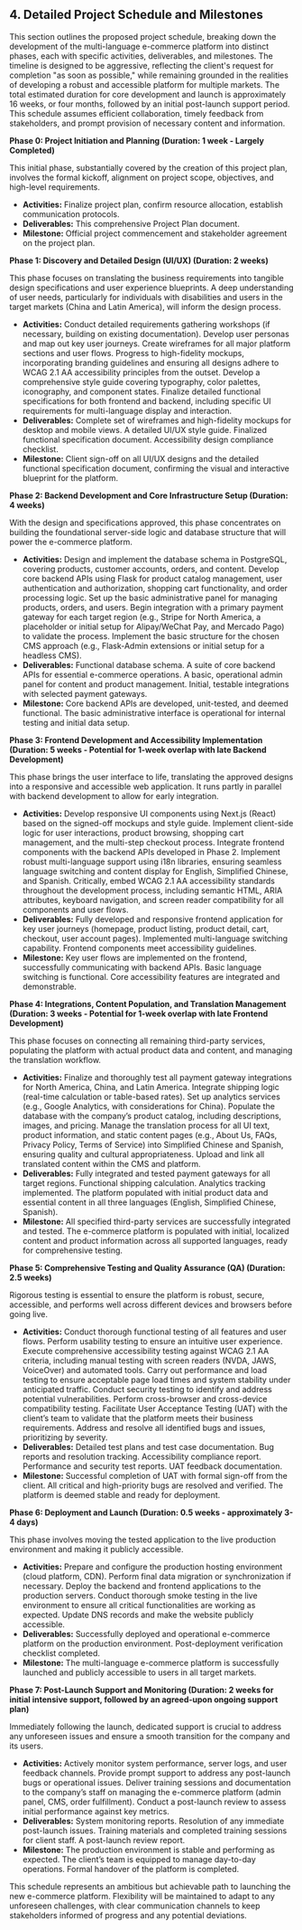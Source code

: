 ## 4. Detailed Project Schedule and Milestones

This section outlines the proposed project schedule, breaking down the development of the multi-language e-commerce platform into distinct phases, each with specific activities, deliverables, and milestones. The timeline is designed to be aggressive, reflecting the client's request for completion "as soon as possible," while remaining grounded in the realities of developing a robust and accessible platform for multiple markets. The total estimated duration for core development and launch is approximately 16 weeks, or four months, followed by an initial post-launch support period. This schedule assumes efficient collaboration, timely feedback from stakeholders, and prompt provision of necessary content and information.

**Phase 0: Project Initiation and Planning (Duration: 1 week - Largely Completed)**

This initial phase, substantially covered by the creation of this project plan, involves the formal kickoff, alignment on project scope, objectives, and high-level requirements. 
*   **Activities:** Finalize project plan, confirm resource allocation, establish communication protocols.
*   **Deliverables:** This comprehensive Project Plan document.
*   **Milestone:** Official project commencement and stakeholder agreement on the project plan.

**Phase 1: Discovery and Detailed Design (UI/UX) (Duration: 2 weeks)**

This phase focuses on translating the business requirements into tangible design specifications and user experience blueprints. A deep understanding of user needs, particularly for individuals with disabilities and users in the target markets (China and Latin America), will inform the design process.
*   **Activities:** Conduct detailed requirements gathering workshops (if necessary, building on existing documentation). Develop user personas and map out key user journeys. Create wireframes for all major platform sections and user flows. Progress to high-fidelity mockups, incorporating branding guidelines and ensuring all designs adhere to WCAG 2.1 AA accessibility principles from the outset. Develop a comprehensive style guide covering typography, color palettes, iconography, and component states. Finalize detailed functional specifications for both frontend and backend, including specific UI requirements for multi-language display and interaction.
*   **Deliverables:** Complete set of wireframes and high-fidelity mockups for desktop and mobile views. A detailed UI/UX style guide. Finalized functional specification document. Accessibility design compliance checklist.
*   **Milestone:** Client sign-off on all UI/UX designs and the detailed functional specification document, confirming the visual and interactive blueprint for the platform.

**Phase 2: Backend Development and Core Infrastructure Setup (Duration: 4 weeks)**

With the design and specifications approved, this phase concentrates on building the foundational server-side logic and database structure that will power the e-commerce platform.
*   **Activities:** Design and implement the database schema in PostgreSQL, covering products, customer accounts, orders, and content. Develop core backend APIs using Flask for product catalog management, user authentication and authorization, shopping cart functionality, and order processing logic. Set up the basic administrative panel for managing products, orders, and users. Begin integration with a primary payment gateway for each target region (e.g., Stripe for North America, a placeholder or initial setup for Alipay/WeChat Pay, and Mercado Pago) to validate the process. Implement the basic structure for the chosen CMS approach (e.g., Flask-Admin extensions or initial setup for a headless CMS).
*   **Deliverables:** Functional database schema. A suite of core backend APIs for essential e-commerce operations. A basic, operational admin panel for content and product management. Initial, testable integrations with selected payment gateways.
*   **Milestone:** Core backend APIs are developed, unit-tested, and deemed functional. The basic administrative interface is operational for internal testing and initial data setup.

**Phase 3: Frontend Development and Accessibility Implementation (Duration: 5 weeks - Potential for 1-week overlap with late Backend Development)**

This phase brings the user interface to life, translating the approved designs into a responsive and accessible web application. It runs partly in parallel with backend development to allow for early integration.
*   **Activities:** Develop responsive UI components using Next.js (React) based on the signed-off mockups and style guide. Implement client-side logic for user interactions, product browsing, shopping cart management, and the multi-step checkout process. Integrate frontend components with the backend APIs developed in Phase 2. Implement robust multi-language support using i18n libraries, ensuring seamless language switching and content display for English, Simplified Chinese, and Spanish. Critically, embed WCAG 2.1 AA accessibility standards throughout the development process, including semantic HTML, ARIA attributes, keyboard navigation, and screen reader compatibility for all components and user flows.
*   **Deliverables:** Fully developed and responsive frontend application for key user journeys (homepage, product listing, product detail, cart, checkout, user account pages). Implemented multi-language switching capability. Frontend components meet accessibility guidelines.
*   **Milestone:** Key user flows are implemented on the frontend, successfully communicating with backend APIs. Basic language switching is functional. Core accessibility features are integrated and demonstrable.

**Phase 4: Integrations, Content Population, and Translation Management (Duration: 3 weeks - Potential for 1-week overlap with late Frontend Development)**

This phase focuses on connecting all remaining third-party services, populating the platform with actual product data and content, and managing the translation workflow.
*   **Activities:** Finalize and thoroughly test all payment gateway integrations for North America, China, and Latin America. Integrate shipping logic (real-time calculation or table-based rates). Set up analytics services (e.g., Google Analytics, with considerations for China). Populate the database with the company’s product catalog, including descriptions, images, and pricing. Manage the translation process for all UI text, product information, and static content pages (e.g., About Us, FAQs, Privacy Policy, Terms of Service) into Simplified Chinese and Spanish, ensuring quality and cultural appropriateness. Upload and link all translated content within the CMS and platform.
*   **Deliverables:** Fully integrated and tested payment gateways for all target regions. Functional shipping calculation. Analytics tracking implemented. The platform populated with initial product data and essential content in all three languages (English, Simplified Chinese, Spanish).
*   **Milestone:** All specified third-party services are successfully integrated and tested. The e-commerce platform is populated with initial, localized content and product information across all supported languages, ready for comprehensive testing.

**Phase 5: Comprehensive Testing and Quality Assurance (QA) (Duration: 2.5 weeks)**

Rigorous testing is essential to ensure the platform is robust, secure, accessible, and performs well across different devices and browsers before going live.
*   **Activities:** Conduct thorough functional testing of all features and user flows. Perform usability testing to ensure an intuitive user experience. Execute comprehensive accessibility testing against WCAG 2.1 AA criteria, including manual testing with screen readers (NVDA, JAWS, VoiceOver) and automated tools. Carry out performance and load testing to ensure acceptable page load times and system stability under anticipated traffic. Conduct security testing to identify and address potential vulnerabilities. Perform cross-browser and cross-device compatibility testing. Facilitate User Acceptance Testing (UAT) with the client’s team to validate that the platform meets their business requirements. Address and resolve all identified bugs and issues, prioritizing by severity.
*   **Deliverables:** Detailed test plans and test case documentation. Bug reports and resolution tracking. Accessibility compliance report. Performance and security test reports. UAT feedback documentation.
*   **Milestone:** Successful completion of UAT with formal sign-off from the client. All critical and high-priority bugs are resolved and verified. The platform is deemed stable and ready for deployment.

**Phase 6: Deployment and Launch (Duration: 0.5 weeks - approximately 3-4 days)**

This phase involves moving the tested application to the live production environment and making it publicly accessible.
*   **Activities:** Prepare and configure the production hosting environment (cloud platform, CDN). Perform final data migration or synchronization if necessary. Deploy the backend and frontend applications to the production servers. Conduct thorough smoke testing in the live environment to ensure all critical functionalities are working as expected. Update DNS records and make the website publicly accessible.
*   **Deliverables:** Successfully deployed and operational e-commerce platform on the production environment. Post-deployment verification checklist completed.
*   **Milestone:** The multi-language e-commerce platform is successfully launched and publicly accessible to users in all target markets.

**Phase 7: Post-Launch Support and Monitoring (Duration: 2 weeks for initial intensive support, followed by an agreed-upon ongoing support plan)**

Immediately following the launch, dedicated support is crucial to address any unforeseen issues and ensure a smooth transition for the company and its users.
*   **Activities:** Actively monitor system performance, server logs, and user feedback channels. Provide prompt support to address any post-launch bugs or operational issues. Deliver training sessions and documentation to the company’s staff on managing the e-commerce platform (admin panel, CMS, order fulfillment). Conduct a post-launch review to assess initial performance against key metrics.
*   **Deliverables:** System monitoring reports. Resolution of any immediate post-launch issues. Training materials and completed training sessions for client staff. A post-launch review report.
*   **Milestone:** The production environment is stable and performing as expected. The client’s team is equipped to manage day-to-day operations. Formal handover of the platform is completed.

This schedule represents an ambitious but achievable path to launching the new e-commerce platform. Flexibility will be maintained to adapt to any unforeseen challenges, with clear communication channels to keep stakeholders informed of progress and any potential deviations.
